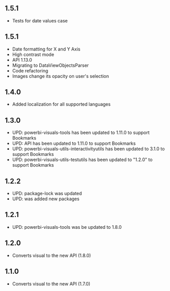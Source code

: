 ## 1.5.1
* Tests for date values case

## 1.5.1
* Date formatting for X and Y Axis
* High contrast mode
* API 1.13.0
* Migrating to DataViewObjectsParser
* Code refactoring
* Images change its opacity on user's selection

## 1.4.0
* Added localization for all supported languages

## 1.3.0
* UPD: powerbi-visuals-tools has been updated to 1.11.0 to support Bookmarks
* UPD: API has been updated to 1.11.0 to support Bookmarks
* UPD: powerbi-visuals-utils-interactivityutils has been updated to 3.1.0 to support Bookmarks
* UPD: powerbi-visuals-utils-testutils has been updated to "1.2.0" to support Bookmarks

## 1.2.2
* UPD: package-lock was updated
* UPD: was added new packages

## 1.2.1
* UPD: powerbi-visuals-tools was be updated to 1.8.0 

## 1.2.0
* Converts visual to the new API (1.8.0)

## 1.1.0
* Converts visual to the new API (1.7.0)
